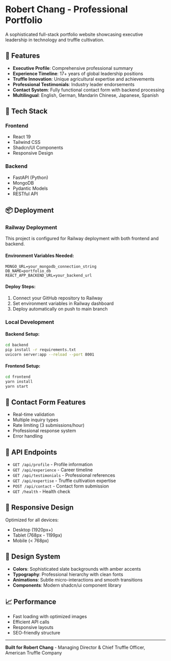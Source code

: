 # Robert Chang - Professional Portfolio

A sophisticated full-stack portfolio website showcasing executive leadership in technology and truffle cultivation.

## 🌟 Features

- **Executive Profile**: Comprehensive professional summary
- **Experience Timeline**: 17+ years of global leadership positions
- **Truffle Innovation**: Unique agricultural expertise and achievements
- **Professional Testimonials**: Industry leader endorsements
- **Contact System**: Fully functional contact form with backend processing
- **Multilingual**: English, German, Mandarin Chinese, Japanese, Spanish

## 🚀 Tech Stack

### Frontend
- React 19
- Tailwind CSS
- Shadcn/UI Components
- Responsive Design

### Backend
- FastAPI (Python)
- MongoDB
- Pydantic Models
- RESTful API

## 📦 Deployment

### Railway Deployment

This project is configured for Railway deployment with both frontend and backend.

#### Environment Variables Needed:
```
MONGO_URL=your_mongodb_connection_string
DB_NAME=portfolio_db
REACT_APP_BACKEND_URL=your_backend_url
```

#### Deploy Steps:
1. Connect your GitHub repository to Railway
2. Set environment variables in Railway dashboard
3. Deploy automatically on push to main branch

### Local Development

#### Backend Setup:
```bash
cd backend
pip install -r requirements.txt
uvicorn server:app --reload --port 8001
```

#### Frontend Setup:
```bash
cd frontend
yarn install
yarn start
```

## 🎯 Contact Form Features

- Real-time validation
- Multiple inquiry types
- Rate limiting (3 submissions/hour)
- Professional response system
- Error handling

## 🔧 API Endpoints

- `GET /api/profile` - Profile information
- `GET /api/experience` - Career timeline
- `GET /api/testimonials` - Professional references
- `GET /api/expertise` - Truffle cultivation expertise
- `POST /api/contact` - Contact form submission
- `GET /health` - Health check

## 📱 Responsive Design

Optimized for all devices:
- Desktop (1920px+)
- Tablet (768px - 1199px)
- Mobile (< 768px)

## 🎨 Design System

- **Colors**: Sophisticated slate backgrounds with amber accents
- **Typography**: Professional hierarchy with clean fonts
- **Animations**: Subtle micro-interactions and smooth transitions
- **Components**: Modern shadcn/ui component library

## 📈 Performance

- Fast loading with optimized images
- Efficient API calls
- Responsive layouts
- SEO-friendly structure

---

**Built for Robert Chang** - Managing Director & Chief Truffle Officer, American Truffle Company
